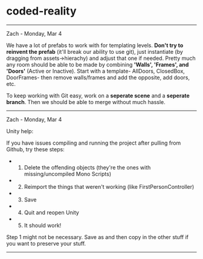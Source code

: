 coded-reality
=============

----------------------
Zach - Monday, Mar 4

We have a lot of prefabs to work with for templating levels. **Don't try to reinvent the prefab** (it'll break our ability to use git), just instantiate (by dragging from assets->hierachy) and adjust that one if needed. Pretty much any room should be able to be made by combining **'Walls', 'Frames', and 'Doors'** (Active or Inactive). Start with a template- AllDoors, ClosedBox, DoorFrames- then remove walls/frames and add the opposite, add doors, etc.

To keep working with Git easy, work on a **seperate scene** and a **seperate branch**. Then we should be able to merge without much hassle.
 
----------------------
Zach - Monday, Mar 4

Unity help:

If you have issues compiling and running the project after pulling from Github, try these steps:

* 1. Delete the offending objects (they're the ones with missing/uncompiled Mono Scripts)
* 2. Reimport the things that weren't working (like FirstPersonController)
* 3. Save
* 4. Quit and reopen Unity
* 5. It should work!

Step 1 might not be necessary. Save as and then copy in the other stuff if you want to preserve your stuff.

-------------------------
